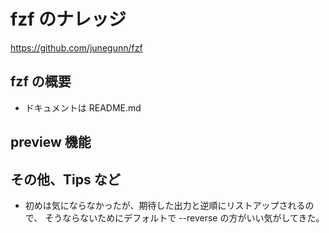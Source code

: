 # fzf のナレッジ

https://github.com/junegunn/fzf

## fzf の概要

- ドキュメントは README.md

## preview 機能

## その他、Tips など

- 初めは気にならなかったが、期待した出力と逆順にリストアップされるので、
  そうならないためにデフォルトで --reverse の方がいい気がしてきた。


